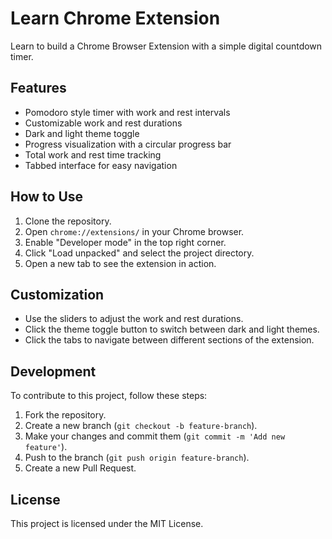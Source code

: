 # Learn Chrome Extension

Learn to build a Chrome Browser Extension with a simple digital countdown timer.

## Features

- Pomodoro style timer with work and rest intervals
- Customizable work and rest durations
- Dark and light theme toggle
- Progress visualization with a circular progress bar
- Total work and rest time tracking
- Tabbed interface for easy navigation

## How to Use

1. Clone the repository.
2. Open `chrome://extensions/` in your Chrome browser.
3. Enable "Developer mode" in the top right corner.
4. Click "Load unpacked" and select the project directory.
5. Open a new tab to see the extension in action.

## Customization

- Use the sliders to adjust the work and rest durations.
- Click the theme toggle button to switch between dark and light themes.
- Click the tabs to navigate between different sections of the extension.

## Development

To contribute to this project, follow these steps:

1. Fork the repository.
2. Create a new branch (`git checkout -b feature-branch`).
3. Make your changes and commit them (`git commit -m 'Add new feature'`).
4. Push to the branch (`git push origin feature-branch`).
5. Create a new Pull Request.

## License

This project is licensed under the MIT License.
